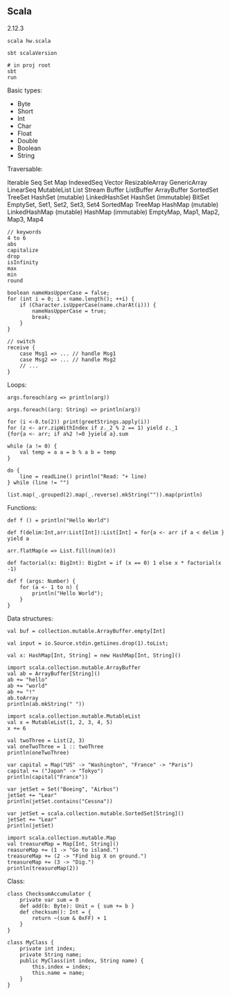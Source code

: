 Scala
-
2.12.3

````
scala hw.scala

sbt scalaVersion

# in proj root
sbt
run
````

Basic types:

* Byte
* Short
* Int
* Char
* Float
* Double
* Boolean
* String


Traversable:

Iterable
  Seq
  Set
  Map
  IndexedSeq
  Vector
  ResizableArray
  GenericArray
  LinearSeq
  MutableList
  List
  Stream
  Buffer
  ListBuffer
  ArrayBuffer
  SortedSet
  TreeSet
  HashSet (mutable)
  LinkedHashSet
  HashSet (immutable)
  BitSet
  EmptySet,
  Set1, Set2, Set3, Set4
  SortedMap
  TreeMap
  HashMap (mutable)
  LinkedHashMap (mutable)
  HashMap (immutable)
  EmptyMap,
  Map1, Map2, Map3, Map4

````
// keywords
4 to 6 
abs
capitalize
drop
isInfinity
max
min
round

boolean nameHasUpperCase = false;
for (int i = 0; i < name.length(); ++i) {
    if (Character.isUpperCase(name.charAt(i))) {
        nameHasUpperCase = true;
        break;
    }
}

// switch
receive {
    case Msg1 => ... // handle Msg1
    case Msg2 => ... // handle Msg2
    // ...
}
````

Loops:

````
args.foreach(arg => println(arg))

args.foreach((arg: String) => println(arg))

for (i <-0.to(2)) print(greetStrings.apply(i))
for (z <- arr.zipWithIndex if z._2 % 2 == 1) yield z._1
{for{a <- arr; if a%2 !=0 }yield a}.sum

while (a != 0) {
    val temp = a a = b % a b = temp
}

do {
    line = readLine() println("Read: "+ line)
} while (line != "")

list.map(_.grouped(2).map(_.reverse).mkString("")).map(println)
````

Functions:

````
def f () = println("Hello World")

def f(delim:Int,arr:List[Int]):List[Int] = for{a <- arr if a < delim } yield a

arr.flatMap(e => List.fill(num)(e))

def factorial(x: BigInt): BigInt = if (x == 0) 1 else x * factorial(x -1)

def f (args: Number) {
    for (a <- 1 to n) {
        println("Hello World");
    }
}
````

Data structures:

````
val buf = collection.mutable.ArrayBuffer.empty[Int]

val input = io.Source.stdin.getLines.drop(1).toList;

val x: HashMap[Int, String] = new HashMap[Int, String]()

import scala.collection.mutable.ArrayBuffer
val ab = ArrayBuffer[String]()
ab += "hello"
ab += "world"
ab += "!"
ab.toArray
println(ab.mkString(" "))

import scala.collection.mutable.MutableList
val x = MutableList(1, 2, 3, 4, 5)
x += 6

val twoThree = List(2, 3)
val oneTwoThree = 1 :: twoThree
println(oneTwoThree)

var capital = Map("US" -> "Washington", "France" -> "Paris")
capital += ("Japan" -> "Tokyo")
println(capital("France"))

var jetSet = Set("Boeing", "Airbus")
jetSet += "Lear"
println(jetSet.contains("Cessna"))

var jetSet = scala.collection.mutable.SortedSet[String]()
jetSet += "Lear"
println(jetSet)

import scala.collection.mutable.Map
val treasureMap = Map[Int, String]() 
reasureMap += (1 -> "Go to island.")
treasureMap += (2 -> "Find big X on ground.")
treasureMap += (3 -> "Dig.")
println(treasureMap(2))
````

Class:

````
class ChecksumAccumulator {
    private var sum = 0
    def add(b: Byte): Unit = { sum += b }
    def checksum(): Int = {
        return ~(sum & 0xFF) + 1
    }
}

class MyClass {
    private int index;
    private String name;
    public MyClass(int index, String name) {
        this.index = index;
        this.name = name;
    }
}
````
